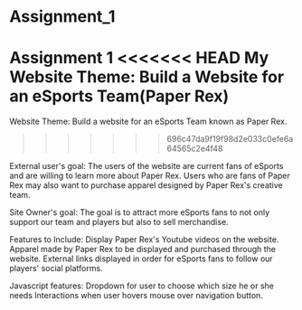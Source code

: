 # Assignment_1
Assignment 1
<<<<<<< HEAD
My Website Theme: Build a Website for an eSports Team(Paper Rex)
=======
Website Theme: Build a website for an eSports Team known as Paper Rex.
>>>>>>> 696c47da9f19f98d2e033c0efe6a64565c2e4f48

External user's goal:
The users of the website are current fans of eSports and are willing to 
learn more about Paper Rex. Users who are fans of Paper Rex may also
want to purchase apparel designed by Paper Rex's creative team.

Site Owner's goal:
The goal is to attract more eSports fans to not only support our team and players but also to sell merchandise.

Features to Include:
    Display Paper Rex's Youtube videos on the website.
    Apparel made by Paper Rex to be displayed and purchased through the website.
    External links displayed in order for eSports fans to follow our players' social platforms.

Javascript features:
    Dropdown for user to choose which size he or she needs
    Interactions when user hovers mouse over navigation button.
